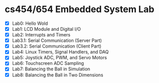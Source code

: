 # cs454/654 Embedded System Lab

- [x] Lab0: Hello Wold
- [x] Lab1: LCD Module and Digital I/O
- [x] Lab2: Interrupts and Timers
- [x] Lab3.1: Serial Communication (Server Part)
- [x] Lab3.2: Serial Communication (Client Part)
- [x] Lab4: Linux Timers, Signal Handlers, and DAQ
- [x] Lab5: Joystick ADC, PWM, and Servo Motors
- [x] Lab6: Touchscreen ADC Sampling
- [x] Lab7: Balancing the Ball in Simulation
- [x] Lab8: Balancing the Ball in Two Dimensions
